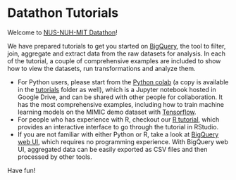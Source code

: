 # Datathon Tutorials

Welcome to [NUS-NUH-MIT Datathon](http://www.nus-datathon.com/)!

We have prepared tutorials to get you started on [BigQuery](https://cloud.google.com/bigquery/), the tool to filter, join, aggregate and extract data from the raw datasets for analysis. In each of the tutorial, a couple of comprehensive examples are included to show how to view the datasets, run transformations and analyze them.

* For Python users, please start from the [Python colab](http://colab.research.google.com/github/GoogleCloudPlatform/healthcare/blob/master/datathon/nusdatathon18/tutorials/bigquery_tutorial.ipynb) (a copy is available in the [tutorials](tutorials/bigquery_tutorial.ipynb) folder as well), which is a Jupyter notebook hosted in Google Drive, and can be shared with other people for collaboration. It has the most comprehensive examples, including how to train machine learning models on the MIMIC demo dataset with [Tensorflow](https://www.tensorflow.org/).
* For people who has experience with R, checkout our [R tutorial](tutorials/bigquery_tutorial.Rmd), which provides an interactive interface to go through the tutorial in RStudio.
* If you are not familiar with either Python or R, take a look at [BigQuery web UI](tutorials/bigquery_ui.md), which requires no programming experience. With BigQuery web UI, aggregated data can be easily exported as CSV files and then processed by other tools.

Have fun!